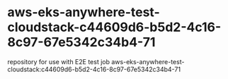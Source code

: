 # aws-eks-anywhere-test-cloudstack-c44609d6-b5d2-4c16-8c97-67e5342c34b4-71
repository for use with E2E test job aws-eks-anywhere-test-cloudstack:c44609d6-b5d2-4c16-8c97-67e5342c34b4-71
